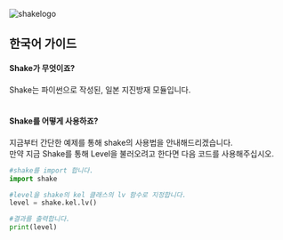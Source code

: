 ![shakelogo](https://user-images.githubusercontent.com/96969568/167048056-bb3829a4-55e3-4513-8a99-7d5143d2fbe9.png)

## 한국어 가이드

#### Shake가 무엇이죠?
Shake는 파이썬으로 작성된, 일본 지진방재 모듈입니다.
<br/>
<br/>
#### Shake를 어떻게 사용하죠?
지금부터 간단한 예제를 통해 shake의 사용법을 안내해드리겠습니다.
<br/>
만약 지금 Shake를 통해 Level을 불러오려고 한다면 다음 코드를 사용해주십시오.
<br/>
```python
#shake를 import 합니다.
import shake

#level을 shake의 kel 클래스의 lv 함수로 지정합니다.
level = shake.kel.lv()

#결과를 출력합니다.
print(level)
```
